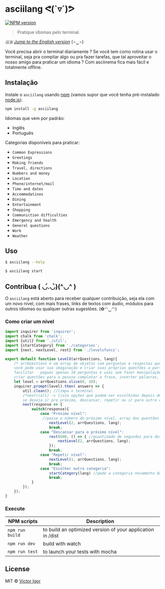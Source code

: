 # asciilang ᕙ(`▿´)ᕗ

[![NPM version][npm-image]][npm-url] 

[npm-image]: https://badge.fury.io/js/asciilang.svg
[npm-url]: https://npmjs.org/package/asciilang

> Pratique idiomas pelo terminal.

*:uk: [Jump to the English version](README-eng.md)* (¬‿¬)

Você precisa abrir o terminal diariamente ? Se você tem como rotina usar o terminal, seja pra compilar algo ou pra fazer tarefas, que tal aproveitar o nosso amigo para praticar um idioma ? Com asciinema fica mais fácil e totalmente offline.

## Instalação

Instale o `asciilang` usando [npm](https://www.npmjs.com/) (vamos supor que você tenha pré-instalado [node.js](https://nodejs.org/)).

```bash
npm install -g asciilang
```

Idiomas que vem por padrão:

- Inglês
- Português

Categorias disponíveis para praticar:

- `Common Expressions`
- `Greetings`
- `Making friends`
- `Travel, directions`
- `Numbers and money`
- `Location`
- `Phone/internet/mail`
- `Time and dates`
- `Accommodatinos`
- `Dining`
- `Entertainment`
- `Shopping`
- `Communiction difficulties`
- `Emergency and health`
- `General questions`
- `Work`
- `Weather`

## Uso

```bash
$ asciilang --help
```

```bash
$ asciilang start
```

## Contribua ( ◡́.◡̀)\(^◡^ )

O `asciilang` está aberto para receber qualquer contribuição, seja ela com um novo nível, com mais frases, links de textos com áudio, módulos para outros idiomas ou qualquer outras sugestões. (✿◠‿◠) 

### Como criar um nível

```js
import inquirer from 'inquirer';
import chalk from 'chalk';
import {util} from './util';
import {startCategory} from './categories';
import {next, nextLevel, rest} from './levelsfuncs';

export default function LevelX(arrQuestions, lang){
	/* arrQuestions é um array de objetos com perguntas e respostas que foi escolhido, com isso 
	você pode usar sua imaginação e criar suas próprias questões a partir dela. Nesse exemplo pra 
	facilitar	peguei apenas 10 perguntas e usei sem fazer manipulações (como por exemplo 
	criar questões para a pessoa completar a frase, inverter palavras, inverter respostas, etc). */
	let level = arrQuestions.slice(0, 10); 
	inquirer.prompt(level).then( answers => {
		util.clean(); //limpa o terminal
		/*next(call) -> lista opções que podem ser escolhidas depois de acabar o nível,
		se deseja ir pro próximo, descansar, repetir ou ir para outra categoria*/
		next(response => { 
			switch(response){
				case "Próximo nível":
				 //passe o número do próximo nível, array das questões e aa lang
					nextLevel(2, arrQuestions, lang);
					break;
				case "Descansar para o próximo nível":
					rest(600, () => { //quantidade de segundos para descansar
						nextLevel(2, arrQuestions, lang);
					});
					break;
				case "Repetir nível":
					nextLevel(1, arrQuestions, lang);
					break;
				case "Escolher outra categoria":
					startCategory(lang) //pede a categoria novamente do usuário
					break;
			}
		});
	});
}
```

### Execute

|NPM scripts| Description
|---|---|
| `npm run build` | to build an optimized version of your application in /dist
| `npm run dev` | build with watch
| `npm run test` | to launch your tests with mocha

## License

MIT © [Victor Igor](https://github.com/VictorVoid/)

